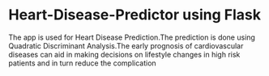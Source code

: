 # Heart-Disease-Predictor using Flask
 The app is used for Heart Disease Prediction.The prediction is done using Quadratic Discriminant Analysis.The early prognosis of cardiovascular diseases can aid in making decisions on lifestyle changes in high risk patients and in turn reduce the complication
 


